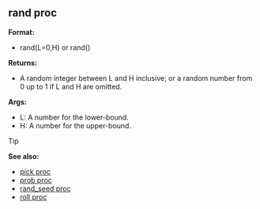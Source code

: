 ## rand proc

**Format:**
+   rand(L=0,H) or rand()
<!-- -->
**Returns:**
+   A random integer between L and H inclusive; or a random number from
    0 up to 1 if L and H are omitted.
<!-- -->
**Args:**
+   L: A number for the lower-bound.
+   H: A number for the upper-bound.

> [!TIP] 
> **See also:**
> +   [pick proc](/ref/proc/pick.md) 
> +   [prob proc](/ref/proc/prob.md) 
> +   [rand_seed proc](/ref/proc/rand_seed.md) 
> +   [roll proc](/ref/proc/roll.md) <!-- -->